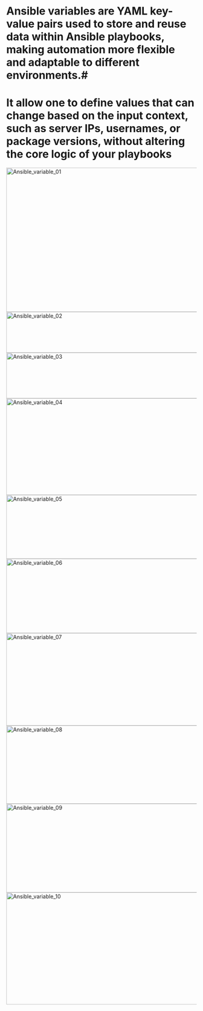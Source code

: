 # Ansible variables are YAML key-value pairs used to store and reuse data within Ansible playbooks, making automation more flexible and adaptable to different environments.#

# It allow one to define values that can change based on the input context, such as server IPs, usernames, or package versions, without altering the core logic of your playbooks #

<img width="741" height="382" alt="Ansible_variable_01" src="https://github.com/user-attachments/assets/7346289f-6e44-4687-aa8f-1a3780fa65c0" />
<img width="645" height="108" alt="Ansible_variable_02" src="https://github.com/user-attachments/assets/c5d6f57e-d346-4566-942d-525cba14c7b3" />
<img width="707" height="121" alt="Ansible_variable_03" src="https://github.com/user-attachments/assets/f852e86f-312f-4fa8-a51e-479a1f093b9c" />
<img width="788" height="256" alt="Ansible_variable_04" src="https://github.com/user-attachments/assets/3d5cdfe0-2389-4fef-978a-900dd07d9e9f" />
<img width="647" height="169" alt="Ansible_variable_05" src="https://github.com/user-attachments/assets/30ddb1a7-03c3-4b87-a2e8-5dd885b2e274" />
<img width="668" height="197" alt="Ansible_variable_06" src="https://github.com/user-attachments/assets/16e36b5c-5cad-4183-80b9-6418e8151731" />
<img width="788" height="245" alt="Ansible_variable_07" src="https://github.com/user-attachments/assets/73f9aa5a-0520-4b27-bbac-607fb2a3edb3" />
<img width="650" height="207" alt="Ansible_variable_08" src="https://github.com/user-attachments/assets/454cc377-c6d3-49b5-91d0-47a9406bfb5f" />
<img width="686" height="235" alt="Ansible_variable_09" src="https://github.com/user-attachments/assets/a27aae85-494c-41a4-812a-111e5177b045" />
<img width="599" height="297" alt="Ansible_variable_10" src="https://github.com/user-attachments/assets/331733e0-26be-460b-b313-adbd4fb54751" />
